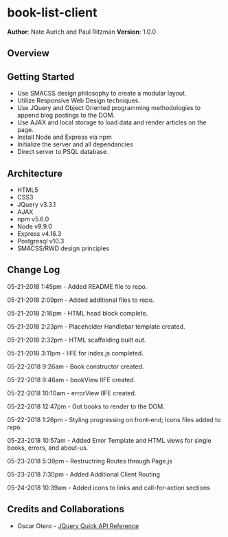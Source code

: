 # book-list-client

**Author**: Nate Aurich and Paul Ritzman
**Version**: 1.0.0

## Overview


## Getting Started
* Use SMACSS design philosophy to create a modular layout.
* Utilize Responsive Web Design techniques.
* Use JQuery and Object Oriented programming methodologies to append blog postings to the DOM.
* Use AJAX and local storage to load data and render articles on the page.
* Install Node and Express via npm
* Initialize the server and all dependancies
* Direct server to PSQL database.

## Architecture
* HTML5
* CSS3
* JQuery v3.3.1
* AJAX
* npm v5.6.0
* Node v9.9.0
* Express v4.16.3
* Postgresql v10.3
* SMACSS/RWD design principles

## Change Log
05-21-2018 1:45pm - Added README file to repo.

05-21-2018 2:09pm - Added additional files to repo.

05-21-2018 2:16pm - HTML head block complete.

05-21-2018 2:23pm - Placeholder Handlebar template created.

05-21-2018 2:32pm - HTML scaffolding built out.

05-21-2018 3:11pm - IIFE for index.js completed.

05-22-2018 9:26am - Book constructor created.

05-22-2018 9:46am - bookView IIFE created.

05-22-2018 10:10am - errorView IIFE created.

05-22-2018 12:47pm - Got books to render to the DOM.

05-22-2018 1:26pm - Styling progressing on front-end; Icons files added to repo.

05-23-2018 10:57am - Added Error Template and HTML views for single books, errors, and about-us.

05-23-2018 5:39pm - Restructring Routes through Page.js

05-23-2018 7:30pm - Added Additional Client Routing

05-24-2018 10:39am - Added icons to links and call-for-action sections

## Credits and Collaborations

* Oscar Otero - [JQuery Quick API Reference](https://oscarotero.com/jquery/)